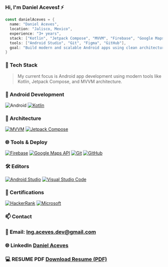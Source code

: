 ### Hi, I'm Daniel Aceves❗ ⚡


```Kotlin
const danielAceves = {
  name: "Daniel Aceves",
  location: "Jalisco, Mexico",
  experience: "3+ years",
  stack: ["Kotlin", "Jetpack Compose", "MVVM", "Firebase", "Google Maps API"],
  tools: ["Android Studio", "Git", "Figma", "GitHub"],
  goal: "Build modern and scalable Android apps using clean architecture."
}
```

### 🚀 Tech Stack  
> My current focus is Android app development using modern tools like Kotlin, Jetpack Compose, and MVVM architecture.
### 📱 Android Development
![Android](https://img.shields.io/badge/Android-3DDC84?style=for-the-badge&logo=android&logoColor=white)
[![Kotlin](https://img.shields.io/badge/Kotlin-7F52FF?style=for-the-badge&logo=kotlin&logoColor=white)]()
### 🧠 Architecture
[![MVVM](https://img.shields.io/badge/MVVM-%23007396.svg?style=for-the-badge)]()
[![Jetpack Compose](https://img.shields.io/badge/Jetpack_Compose-4285F4?style=for-the-badge&logo=android&logoColor=white)]()
### 🌐 Tools & Deploy
[![Firebase](https://img.shields.io/badge/Firebase-FFCA28?style=for-the-badge&logo=firebase&logoColor=black)]()
[![Google Maps API](https://img.shields.io/badge/Google_Maps_API-4285F4?style=for-the-badge&logo=googlemaps&logoColor=white)]()
[![Git](https://img.shields.io/badge/Git-F05032?style=for-the-badge&logo=git&logoColor=white)]()
[![GitHub](https://img.shields.io/badge/GitHub-181717?style=for-the-badge&logo=github&logoColor=white)]()
### 🛠️ Editors
[![Android Studio](https://img.shields.io/badge/Android_Studio-3DDC84?style=for-the-badge&logo=android-studio&logoColor=white)]()
[![Visual Studio Code](https://img.shields.io/badge/VS_Code-007ACC?style=for-the-badge&logo=visual-studio-code&logoColor=white)]()
### 📜 Certifications
[![HackerRank](https://img.shields.io/badge/HackerRank-2EC866?style=for-the-badge&logo=HackerRank&logoColor=white)]()
[![Microsoft](https://img.shields.io/badge/Microsoft-0078D4?style=for-the-badge&logo=microsoft&logoColor=white)]()

### 📫 Contact
### 📧 Email: Ing.aceves.dev@gmail.com
### 🌐 LinkedIn [Daniel Aceves](https://www.linkedin.com/in/ingdanielacevesdeveloper/)
### 💻 RESUME PDF [Download Resume (PDF)](https://drive.google.com/file/d/13P9JZu3MKnuS4QjeaawNtOCLpHqoky5O/view?usp=sharing)


